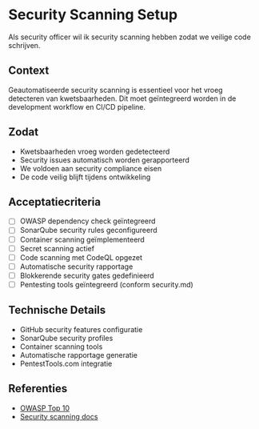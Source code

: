 # Security Scanning Setup

Als security officer wil ik security scanning hebben zodat we veilige code schrijven.

## Context
Geautomatiseerde security scanning is essentieel voor het vroeg detecteren van kwetsbaarheden. Dit moet geïntegreerd worden in de development workflow en CI/CD pipeline.

## Zodat
- Kwetsbaarheden vroeg worden gedetecteerd
- Security issues automatisch worden gerapporteerd
- We voldoen aan security compliance eisen
- De code veilig blijft tijdens ontwikkeling

## Acceptatiecriteria
- [ ] OWASP dependency check geïntegreerd
- [ ] SonarQube security rules geconfigureerd
- [ ] Container scanning geïmplementeerd
- [ ] Secret scanning actief
- [ ] Code scanning met CodeQL opgezet
- [ ] Automatische security rapportage
- [ ] Blokkerende security gates gedefinieerd
- [ ] Pentesting tools geïntegreerd (conform security.md)

## Technische Details
- GitHub security features configuratie
- SonarQube security profiles
- Container scanning tools
- Automatische rapportage generatie
- PentestTools.com integratie

## Referenties
- [OWASP Top 10](https://owasp.org/www-project-top-ten/)
- [Security scanning docs](docs/security.md) 
